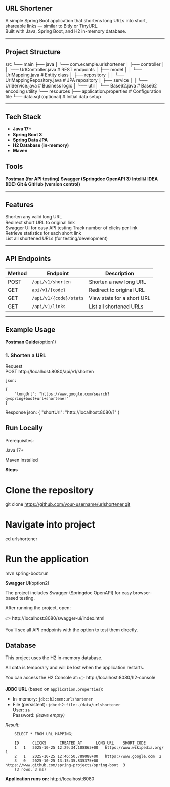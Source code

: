 ## URL Shortener

A simple Spring Boot application that shortens long URLs into short, shareable links — similar to Bitly or TinyURL.  
Built with Java, Spring Boot, and H2 in-memory database.

---

## Project Structure


src
└── main
├── java
│   └── com.example.urlshortener
│       ├── controller
│       │    └── UrlController.java        # REST endpoints
│       ├── model
│       │    └── UrlMapping.java           # Entity class
│       ├── repository
│       │    └── UrlMappingRepository.java # JPA repository
│       ├── service
│       │    └── UrlService.java           # Business logic
│       └── util
│            └── Base62.java               # Base62 encoding utility
└── resources
├── application.properties             # Configuration file
└── data.sql (optional)                # Initial data setup



---

## Tech Stack

- **Java 17+**
- **Spring Boot 3**
- **Spring Data JPA**
- **H2 Database (in-memory)**
- **Maven**

## Tools
**Postman (for API testing)**
**Swagger (Springdoc OpenAPI 3)**
**IntelliJ IDEA (IDE)**
**Git & GitHub (version control)**


---

##  Features

 Shorten any valid long URL  
 Redirect short URL to original link  
 Swagger UI for easy API testing
 Track number of clicks per link  
 Retrieve statistics for each short link  
 List all shortened URLs (for testing/development)

---

##  API Endpoints

| Method  | Endpoint               | Description                |
|---------|------------------------|----------------------------|
| POST    | `/api/v1/shorten`      | Shorten a new long URL     |
| GET     | `api/v1/{code}`        | Redirect to original URL   |
| GET     | `/api/v1/{code}/stats` | View stats for a short URL |
| GET     | `/api/v1/links`        | List all shortened URLs    |
---

## Example Usage
**Postman Guide**(option1)

###  1. Shorten a URL
Request  
    POST http://localhost:8080/api/v1/shorten

    json:

    {
        "longUrl": "https://www.google.com/search?q=spring+boot+url+shortener"
    }
Response
    json:
    {
    "shortUrl": "http://localhost:8080/1"
    }

## Run Locally

Prerequisites:

Java 17+

Maven installed

**Steps**
# Clone the repository
git clone https://github.com/your-username/urlshortener.git

# Navigate into project
cd urlshortener

# Run the application
mvn spring-boot:run


**Swagger UI**(option2)

The project includes Swagger (Springdoc OpenAPI) for easy browser-based testing.

After running the project, open:

👉 http://localhost:8080/swagger-ui/index.html

You’ll see all API endpoints with the option to test them directly.

## Database

This project uses the H2 in-memory database.

All data is temporary and will be lost when the application restarts.

You can access the H2 Console at:
👉 http://localhost:8080/h2-console

**JDBC URL** (based on `application.properties`):
- In-memory: `jdbc:h2:mem:urlshortener`
- File (persistent): `jdbc:h2:file:./data/urlshortener`  
  User: `sa`  
  Password: *(leave empty)*
 
_Result:_
        
        SELECT * FROM URL_MAPPING;

        ID  	CLICKS  	CREATED_AT  	LONG_URL  	SHORT_CODE  
        1	1	2025-10-25 12:29:34.108863+00	https://www.wikipedia.org/	1
        2	1	2025-10-25 12:46:50.789088+00	https://www.google.com	2
        3	0	2025-10-25 13:15:35.835375+00	https://www.github.com/spring-projects/spring-boot	3
        (3 rows, 3 ms)


**Application runs on:**
 http://localhost:8080